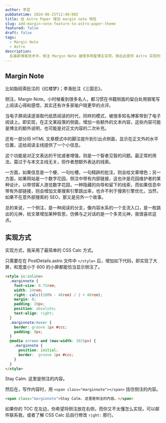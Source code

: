 ```yaml
---
author: 李昆
pubDatetime: 2024-06-25T12:40:00Z
title: 给 Astro Paper 增加 margin note 特性
slug: add-margin-note-feature-to-astro-paper-theme
featured: false
draft: false
tags:
  - Margin Note
  - Astro
description:
  在最新博客技术中，侧注 Margin Note 被很多明星博主实现，我在此提供 Astro 实现的方法。
---
```



## Margin Note

<span class="marginnote">比如脂砚斋批注的《红楼梦》；李渔批注《三国志》。</span>

侧注，Margin Note。小时候看到很多名人，都习惯在书籍侧面的留白处用钢笔写上阅读心得和感悟，其实还有许多家喻户晓更早的点评。

当电子屏阅读逐渐取代纸质阅读的时代，同样的模式，被很多知名博客带到了电子阅读上。即实现，在正文某段落的侧面，增加一些额外的文本内容，这些内容可能是博主的额外说明，也可能是对正文内容的二次补充。

还有一部分将 HTML 文章模式中的脚注提升到引出点侧面，显示在正文外的水平位置，这给阅读主线提供了一个小信息。

这个功能是对正文表达的干扰或者增强，则是一个智者见智的问题。最正常的用法，莫过于与本文主线无关，但作者想额外表达的线索。

一方面，如果信息是一个梗、一句吐槽，一句精辟的批注，则会给文章增色；另一方面，如果网站是一个数字花园，侧注中带有内部链接，这也许是花园维护者的某种设计，以带领客人游览数字花园，一种隐藏的向导和留下的线索，而如果信息中带有外部链接，则会增加文章搜索引擎跳出率，也许不利于搜索引擎优化，当然，如果不在意外部搜索的 SEO，那又是另外一个故事。

总的来说，一个侧注，是一种阅读的分支，像内容水系的一个支流入口，是一枚跳出的元神，给文章增加某种哲思，仿佛与之对话的是一个多灵元神，我很喜欢这点。

## 实现方式

实现方式，我采用了最简单的 CSS Calc 方式。

只需要在在 PostDetails.astro 文件中 `</style>` 后，增加如下代码，即实现了大屏，和宽度小于 600 的小屏都能恰当显示侧注了。

``` html
<style is:inline>
  .marginnote {
    font-size: 0.75rem;
    width: 24rem;
    right: calc((100% - 48rem) / 2 + 48rem);
    margin: 0;
    padding: 10px;
    position: absolute;
    text-align: right;
  }
  .marginnote:hover {
    border: groove 1px #ccc;
    padding: 9px;
  }
  @media screen and (max-width: 1025px) {
    .marginnote {
      position: initial;
      border:  groove 1px #ccc;
    }
  }
</style>
```

<span class="marginnote">Stay Calm. 这里是侧注的内容。</span>

然后在，写作内容时，用 `<span class="marginnote"></span>` 括住侧注的内容。

``` html
<span class="marginnote">Stay Calm. 这里是侧注的内容。</span>
```

如果你的 TOC 在左边，你希望将侧注放在右侧，而你又不太懂怎么实现，可以邮件联系我，或者了解 CSS Calc 后自行修改 `right:` 那行。